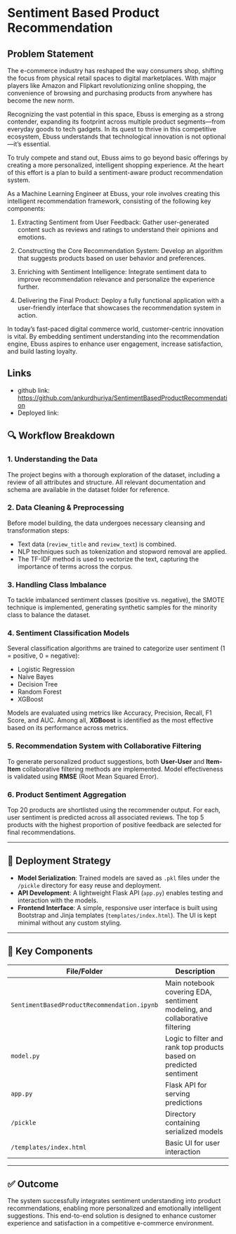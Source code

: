 # Sentiment Based Product Recommendation

## Problem Statement

The e-commerce industry has reshaped the way consumers shop, shifting the focus from physical retail spaces to digital marketplaces. With major players like Amazon and Flipkart revolutionizing online shopping, the convenience of browsing and purchasing products from anywhere has become the new norm.

Recognizing the vast potential in this space, Ebuss is emerging as a strong contender, expanding its footprint across multiple product segments—from everyday goods to tech gadgets. In its quest to thrive in this competitive ecosystem, Ebuss understands that technological innovation is not optional—it’s essential.

To truly compete and stand out, Ebuss aims to go beyond basic offerings by creating a more personalized, intelligent shopping experience. At the heart of this effort is a plan to build a sentiment-aware product recommendation system.

As a Machine Learning Engineer at Ebuss, your role involves creating this intelligent recommendation framework, consisting of the following key components:

1. Extracting Sentiment from User Feedback: Gather user-generated content such as reviews and ratings to understand their opinions and emotions.

2. Constructing the Core Recommendation System: Develop an algorithm that suggests products based on user behavior and preferences.

3. Enriching with Sentiment Intelligence: Integrate sentiment data to improve recommendation relevance and personalize the experience further.

4. Delivering the Final Product: Deploy a fully functional application with a user-friendly interface that showcases the recommendation system in action.

In today’s fast-paced digital commerce world, customer-centric innovation is vital. By embedding sentiment understanding into the recommendation engine, Ebuss aspires to enhance user engagement, increase satisfaction, and build lasting loyalty.

## Links

- github link: https://github.com/ankurdhuriya/SentimentBasedProductRecommendation
- Deployed link:

## 🔍 Workflow Breakdown

### 1. **Understanding the Data**

The project begins with a thorough exploration of the dataset, including a review of all attributes and structure. All relevant documentation and schema are available in the dataset folder for reference.

### 2. **Data Cleaning & Preprocessing**

Before model building, the data undergoes necessary cleansing and transformation steps:

- Text data (`review_title` and `review_text`) is combined.
- NLP techniques such as tokenization and stopword removal are applied.
- The TF-IDF method is used to vectorize the text, capturing the importance of terms across the corpus.

### 3. **Handling Class Imbalance**

To tackle imbalanced sentiment classes (positive vs. negative), the SMOTE technique is implemented, generating synthetic samples for the minority class to balance the dataset.

### 4. **Sentiment Classification Models**

Several classification algorithms are trained to categorize user sentiment (1 = positive, 0 = negative):

- Logistic Regression
- Naive Bayes
- Decision Tree
- Random Forest
- XGBoost

Models are evaluated using metrics like Accuracy, Precision, Recall, F1 Score, and AUC. Among all, **XGBoost** is identified as the most effective based on its performance across metrics.

### 5. **Recommendation System with Collaborative Filtering**

To generate personalized product suggestions, both **User-User** and **Item-Item** collaborative filtering methods are implemented. Model effectiveness is validated using **RMSE** (Root Mean Squared Error).

### 6. **Product Sentiment Aggregation**

Top 20 products are shortlisted using the recommender output. For each, user sentiment is predicted across all associated reviews. The top 5 products with the highest proportion of positive feedback are selected for final recommendations.

---

## 🚀 Deployment Strategy

- **Model Serialization**: Trained models are saved as `.pkl` files under the `/pickle` directory for easy reuse and deployment.
- **API Development**: A lightweight Flask API (`app.py`) enables testing and interaction with the models.
- **Frontend Interface**: A simple, responsive user interface is built using Bootstrap and Jinja templates (`templates/index.html`). The UI is kept minimal without any custom styling.

---

## 📁 Key Components

| File/Folder                                 | Description                                                                 |
| ------------------------------------------- | --------------------------------------------------------------------------- |
| `SentimentBasedProductRecommendation.ipynb` | Main notebook covering EDA, sentiment modeling, and collaborative filtering |
| `model.py`                                  | Logic to filter and rank top products based on predicted sentiment          |
| `app.py`                                    | Flask API for serving predictions                                           |
| `/pickle`                                   | Directory containing serialized models                                      |
| `/templates/index.html`                     | Basic UI for user interaction                                               |

---

## ✅ Outcome

The system successfully integrates sentiment understanding into product recommendations, enabling more personalized and emotionally intelligent suggestions. This end-to-end solution is designed to enhance customer experience and satisfaction in a competitive e-commerce environment.
